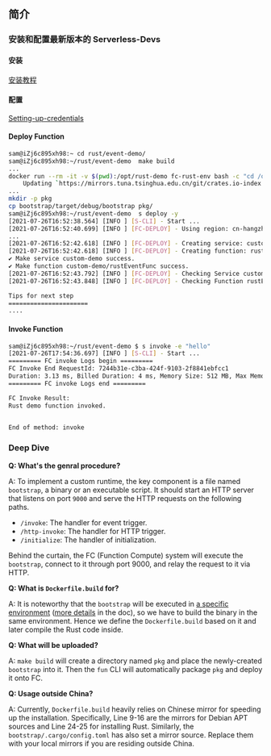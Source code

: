 ## 简介

### 安装和配置最新版本的 Serverless-Devs

#### 安装

[安装教程](https://github.com/devsapp/fc/blob/main/docs/Getting-started/Install-tutorial.md)

#### 配置

[Setting-up-credentials](https://github.com/devsapp/fc/blob/main/docs/Getting-started/Setting-up-credentials.md)

#### Deploy Function

```bash
sam@iZj6c895xh98:~ cd rust/event-demo/
sam@iZj6c895xh98:~/rust/event-demo  make build
...
docker run --rm -it -v $(pwd):/opt/rust-demo fc-rust-env bash -c "cd /opt/rust-demo/bootstrap && cargo build"
    Updating `https://mirrors.tuna.tsinghua.edu.cn/git/crates.io-index.git` index
...
mkdir -p pkg
cp bootstrap/target/debug/bootstrap pkg/
sam@iZj6c895xh98:~/rust/event-demo  s deploy -y
[2021-07-26T16:52:38.564] [INFO ] [S-CLI] - Start ...
[2021-07-26T16:52:40.699] [INFO ] [FC-DEPLOY] - Using region: cn-hangzhou
...
[2021-07-26T16:52:42.618] [INFO ] [FC-DEPLOY] - Creating service: custom-demo
[2021-07-26T16:52:42.618] [INFO ] [FC-DEPLOY] - Creating function: rustEventFunc
✔ Make service custom-demo success.
✔ Make function custom-demo/rustEventFunc success.
[2021-07-26T16:52:43.792] [INFO ] [FC-DEPLOY] - Checking Service custom-demo exists
[2021-07-26T16:52:43.848] [INFO ] [FC-DEPLOY] - Checking Function rustEventFunc exists

Tips for next step
======================
....
```

#### Invoke Function

```bash
sam@iZj6c895xh98:~/rust/event-demo $ s invoke -e "hello"
[2021-07-26T17:54:36.697] [INFO ] [S-CLI] - Start ...
========= FC invoke Logs begin =========
FC Invoke End RequestId: 7244b31e-c3ba-424f-9103-2f8841ebfcc1
Duration: 3.13 ms, Billed Duration: 4 ms, Memory Size: 512 MB, Max Memory Used: 7.19 MB
========= FC invoke Logs end =========

FC Invoke Result:
Rust demo function invoked.


End of method: invoke
```

### Deep Dive

**Q: What's the genral procedure?**

A: To implement a custom runtime, the key component is a file named `bootstrap`, a binary or an executable script. It should start an HTTP server that listens on port `9000` and serve the HTTP requests on the following paths.

- `/invoke`: The handler for event trigger.
- `/http-invoke`: The handler for HTTP trigger.
- `/initialize`: The handler of initialization.

Behind the curtain, the FC (Function Compute) system will execute the `bootstrap`, connect to it through port 9000, and relay the request to it via HTTP.

**Q: What is `Dockerfile.build` for?**

A: It is noteworthy that the `bootstrap` will be executed in [a specific environment](https://github.com/aliyun/fc-docker/blob/master/custom/build/Dockerfile) ([more details](https://help.aliyun.com/document_detail/132044.html#h2-u6267u884Cu73AFu58833) in the doc), so we have to build the binary in the same environment. Hence we define the `Dockerfile.build` based on it and later compile the Rust code inside.

**Q: What will be uploaded?**

A: `make build` will create a directory named `pkg` and place the newly-created `bootstrap` into it. Then the `fun` CLI will automatically package `pkg` and deploy it onto FC.

**Q: Usage outside China?**

A: Currently, `Dockerfile.build` heavily relies on Chinese mirror for speeding up the installation. Specifically, Line 9-16 are the mirrors for Debian APT sources and Line 24-25 for installing Rust. Similarly, the `bootstrap/.cargo/config.toml` has also set a mirror source. Replace them with your local mirrors if you are residing outside China.
